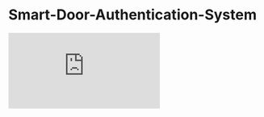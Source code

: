# Smart-Door-Authentication-System

![Image description](https://github.com/manjotmona/Smart-Door-Authentication-System/blob/master/problem_statement.pdf)

